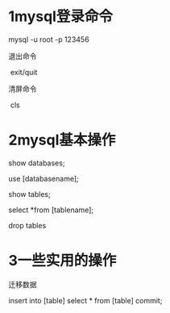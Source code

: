 # 1mysql登录命令

mysql -u root -p  123456

退出命令

​	exit/quit

清屏命令

​	cls

# 2mysql基本操作

show databases;

use [databasename];

show tables;

select *from [tablename];

drop tables

# 3一些实用的操作

迁移数据

insert into [table]
  select *
    from [table]
commit;